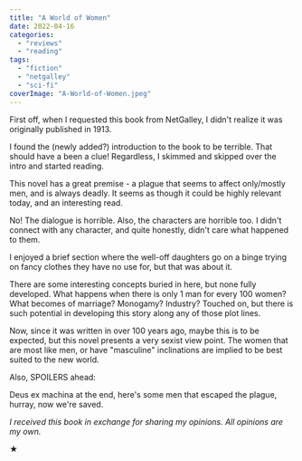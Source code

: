 ```yaml
---
title: "A World of Women"
date: 2022-04-16
categories: 
  - "reviews"
  - "reading"
tags: 
  - "fiction"
  - "netgalley"
  - "sci-fi"
coverImage: "A-World-of-Women.jpeg"
---
```


First off, when I requested this book from NetGalley, I didn't realize it was originally published in 1913.

I found the (newly added?) introduction to the book to be terrible. That should have a been a clue! Regardless, I skimmed and skipped over the intro and started reading.

This novel has a great premise - a plague that seems to affect only/mostly men, and is always deadly. It seems as though it could be highly relevant today, and an interesting read.

No! The dialogue is horrible. Also, the characters are horrible too. I didn't connect with any character, and quite honestly, didn't care what happened to them.

I enjoyed a brief section where the well-off daughters go on a binge trying on fancy clothes they have no use for, but that was about it.

There are some interesting concepts buried in here, but none fully developed. What happens when there is only 1 man for every 100 women? What becomes of marriage? Monogamy? Industry? Touched on, but there is such potential in developing this story along any of those plot lines.

Now, since it was written in over 100 years ago, maybe this is to be expected, but this novel presents a very sexist view point. The women that are most like men, or have "masculine" inclinations are implied to be best suited to the new world.

Also, SPOILERS ahead:

<!--more-->

Deus ex machina at the end, here's some men that escaped the plague, hurray, now we're saved.

_I received this book in exchange for sharing my opinions. All opinions are my own._

★
